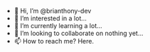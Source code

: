 - 👋 Hi, I’m @brianthony-dev
- 👀 I’m interested in a lot...
- 🌱 I’m currently learning a lot...
- 💞️ I’m looking to collaborate on nothing yet...
- 📫 How to reach me? Here.

<!---
brianthony-dev/brianthony-dev is a ✨ special ✨ repository because its `README.md` (this file) appears on your GitHub profile.
You can click the Preview link to take a look at your changes.
--->
